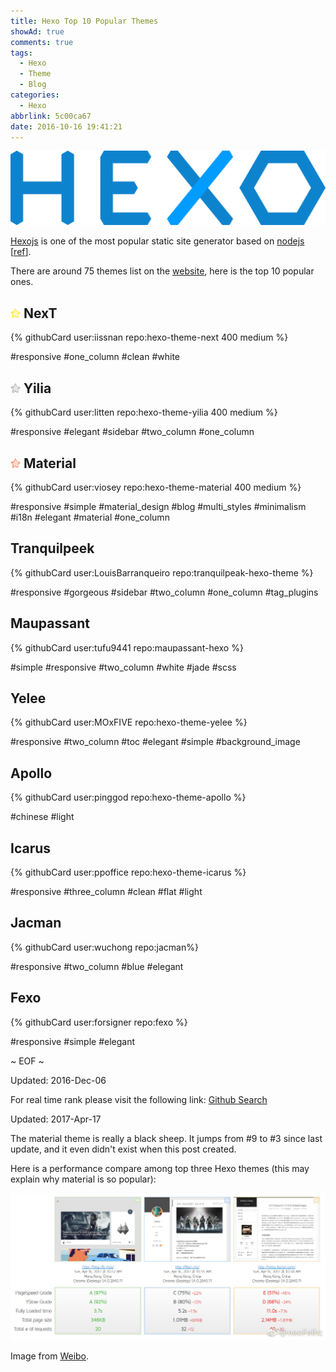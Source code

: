 ```yaml
---
title: Hexo Top 10 Popular Themes
showAd: true
comments: true
tags:
  - Hexo
  - Theme
  - Blog
categories:
  - Hexo
abbrlink: 5c00ca67
date: 2016-10-16 19:41:21
---
```


![](\img\hexo-logo.png)

[Hexojs](https://hexo.io/) is one of the most popular static site generator based on [nodejs](https://nodejs.org/en/) [[ref](https://www.staticgen.com/)].

There are around 75 themes list on the [website](https://hexo.io/themes/), here is the top 10 popular ones. 

<!-- more -->

##  <img class="nofancybox" src="/img/top1.png" style="display: inline; border-style: none;"> NexT

{% githubCard user:iissnan repo:hexo-theme-next 400 medium %}

#responsive  #one_column  #clean  #white

## <img class="nofancybox" src="/img/top2.png" style="display: inline; border-style: none;"> Yilia 

{% githubCard user:litten repo:hexo-theme-yilia 400 medium %}

#responsive  #elegant  #sidebar  #two_column  #one_column

## <img class="nofancybox" src="/img/top3.png" style="display: inline; border-style: none;"> Material

{% githubCard user:viosey repo:hexo-theme-material 400 medium %}

#responsive  #simple  #material_design  #blog  #multi_styles  #minimalism  #i18n  #elegant  #material  #one_column

## Tranquilpeek

{% githubCard user:LouisBarranqueiro repo:tranquilpeak-hexo-theme %}

#responsive  #gorgeous  #sidebar  #two_column  #one_column  #tag_plugins

## Maupassant

{% githubCard user:tufu9441 repo:maupassant-hexo %}

#simple  #responsive  #two_column  #white  #jade  #scss

## Yelee 

{% githubCard user:MOxFIVE repo:hexo-theme-yelee %}

#responsive  #two_column  #toc  #elegant  #simple  #background_image

## Apollo 

{% githubCard user:pinggod repo:hexo-theme-apollo %}

#chinese  #light

## Icarus 

{% githubCard user:ppoffice repo:hexo-theme-icarus %}

#responsive  #three_column  #clean  #flat  #light

## Jacman

{% githubCard user:wuchong repo:jacman%} 

#responsive  #two_column  #blue  #elegant

## Fexo 

{% githubCard user:forsigner repo:fexo %}

#responsive #simple #elegant

~ EOF ~

Updated: 2016-Dec-06

For real time rank please visit the following link: [Github Search](https://github.com/search?o=desc&q=hexo-theme&s=stars&type=Repositories&utf8=%E2%9C%93)

Updated: 2017-Apr-17

The material theme is really a black sheep. It jumps from #9 to #3 since last update, and it even didn't exist when this post created.

Here is a performance compare among top three Hexo themes (this may explain why material is so popular):

![Material NexT Yilia Performance](/img/top-theme-compare.jpg)

Image from [Weibo](http://weibo.com/645030234?refer_flag=1005055010_&is_hot=1).